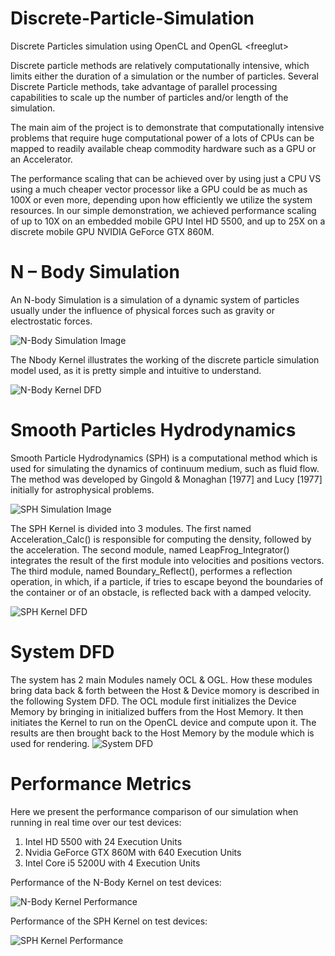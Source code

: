 # Discrete-Particle-Simulation
Discrete Particles simulation using OpenCL and OpenGL &lt;freeglut>

Discrete particle methods are relatively computationally intensive, which
limits either the duration of a simulation or the number of particles. Several
Discrete Particle methods, take advantage of parallel processing capabilities to
scale up the number of particles and/or length of the simulation.

The main aim of the project is to demonstrate that computationally intensive
problems that require huge computational power of a lots of CPUs can be
mapped to readily available cheap commodity hardware such as a GPU or an
Accelerator.

The performance scaling that can be achieved over by using just a CPU VS
using a much cheaper vector processor like a GPU could be as much as 100X
or even more, depending upon how efficiently we utilize the system resources.
In our simple demonstration, we achieved performance scaling of up to 10X
on an embedded mobile GPU Intel HD 5500, and up to 25X on a discrete mobile
GPU NVIDIA GeForce GTX 860M.


# N – Body Simulation
An N-body Simulation is a simulation of a dynamic system of particles
usually under the influence of physical forces such as gravity or electrostatic
forces.

![N-Body Simulation Image](https://github.com/arpytanshu/Discrete-Particle-Simulation/blob/master/images/nbody-simulation-image.png)

The Nbody Kernel illustrates the working of the discrete particle simulation model used, as it is pretty simple and intuitive to understand.

![N-Body Kernel DFD](https://github.com/arpytanshu/Discrete-Particle-Simulation/blob/master/images/nbody-kernel.png)


# Smooth Particles Hydrodynamics
Smooth Particle Hydrodynamics (SPH) is a computational method which is
used for simulating the dynamics of continuum medium, such as fluid flow.
The method was developed by Gingold & Monaghan [1977] and Lucy [1977]
initially for astrophysical problems. 

![SPH Simulation Image](https://github.com/arpytanshu/Discrete-Particle-Simulation/blob/master/images/sph-simulation-image.png)

The SPH Kernel is divided into 3 modules.
The first named Acceleration_Calc() is responsible for computing the
density, followed by the acceleration. The second module, named
LeapFrog_Integrator() integrates the result of the first module into
velocities and positions vectors. The third module, named
Boundary_Reflect(), performes a reflection operation, in which, if a
particle, if tries to escape beyond the boundaries of the container or of
an obstacle, is reflected back with a damped velocity.

![SPH Kernel DFD](https://github.com/arpytanshu/Discrete-Particle-Simulation/blob/master/images/sph-kernel.png)

# System DFD

The system has 2 main Modules namely OCL & OGL. How these modules
bring data back & forth between the Host & Device momory is described in the
following System DFD.
The OCL module first initializes the Device Memory by bringing in initialized
buffers from the Host Memory. It then initiates the Kernel to run on the
OpenCL device and compute upon it. The results are then brought back to the
Host Memory by the module which is used for rendering.
![System DFD](https://github.com/arpytanshu/Discrete-Particle-Simulation/blob/master/images/System%20DFD.png)

# Performance Metrics
Here we present the performance comparison of our simulation when running
in real time over our test devices:
1. Intel HD 5500 with 24 Execution Units
2. Nvidia GeForce GTX 860M with 640 Execution Units
3. Intel Core i5 5200U with 4 Execution Units


Performance of the N-Body Kernel on test devices:

![N-Body Kernel Performance](https://github.com/arpytanshu/Discrete-Particle-Simulation/blob/master/images/Nbody%20Test%20Result.png)

Performance of the SPH Kernel on test devices:

![SPH Kernel Performance](https://github.com/arpytanshu/Discrete-Particle-Simulation/blob/master/images/SPH%20Test%20result.png)

